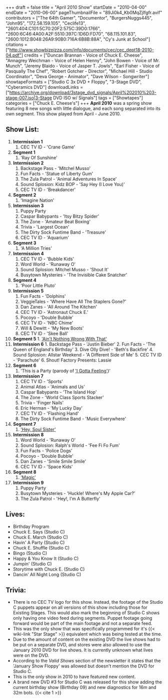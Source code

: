 +++
draft = false
title = "April 2010 Show"
startDate = "2010-04-00"
endDate = "2010-06-00"
pageThumbnailFile = "89Ji0k4_Kb0MqZjIfgfr.avif"
contributors = ["The 64th Gamer", "Documentor", "BurgersNuggs445", "John95", "172.58.159.105", "Ceclife13", "2601:404:C101:5C70:20F2:575C:39D0:1766", "2600:6C46:4A00:A2F:5510:397C:1D6D:FD70", "68.115.101.83", "2600:1012:B048:26A9:90B0:716A:6B8B:88A", "Cy's Junk at School"]
citations = ["http://www.showbizpizza.com/info/documents/cec/cec_dept18-2010-04.pdf"]
credits = ["Duncan Brannan - Voice of Chuck E. Cheese", "Annagrey Weichman - Voice of Helen Henny", "John Bowen - Voice of Mr. Munch", "Jeremy Blaido - Voice of Jasper T. Jowls", "Earl Fisher - Voice of Pasqually The Chef", "Robert Gotcher - Director", "Michael Hill - Studio Coordinator", "Deva George - Animator", "Dave Wilson - Songwriter"]
showtapeFormats = ["Studio C 3x DVD + Floppy", "3-Stage DVD", "Cyberamics DVD"]
downloadLinks = ["https://archive.org/download/3stage_dvd_signals/April%202010%203-stage-007.iso|3-Stage DVD ISO w/ Signals"]
tags = ["Showtapes"]
categories = ["Chuck E. Cheese's"]
+++
**April 2010** was a spring show featuring 8 new songs with little dialogue, and each song separated into its own segment.
This show played from April - June 2010.

## Show List:

1.  **Intermission 1**
    1.  CEC TV ID - 'Crane Game'
2.  **Segment 1**
    1.  'Ray Of Sunshine'
3.  **Intermission 2**
    1.  Backstage Pass - 'Mitchel Musso'
    2.  Fun Facts - 'Statue of Liberty Gum'
    3.  The Zula Patrol - 'Animal Adventures In Space'
    4.  Sound Splosion: Kidz BOP - 'Say Hey (I Love You)'
    5.  CEC TV ID - 'Breakdancer'
4.  **Segment 2**
    1.  'Imagine Nation'
5.  **Intermission 3**
    1.  Puppy Party
    2.  Caspar Babypants - 'Itsy Bitzy Spider'
    3.  The Zone - 'Amateur Beat Boxing'
    4.  Trivia - 'Largest Ocean'
    5.  The Dirty Sock Funtime Band - 'Treasure'
    6.  CEC TV ID - 'Aquarium'
6.  **Segment 3**
    1.  'A Million Tries'
7.  **Intermission 4**
    1.  CEC TV ID - 'Bubble Kids'
    2.  Word World - 'Runaway O'
    3.  Sound Splosion: Mitchel Musso - 'Shout It'
    4.  Busytown Mysteries - 'The Invisible Cake Snatcher'
8.  **Segment 4**
    1.  'Poor Little Pluto'
9.  **Intermission 5**
    1.  Fun Facts - 'Dolphins'
    2.  VeggieTales - 'Where Have All The Staplers Gone?'
    3.  Dan Zanes - 'All Around The Kitchen'
    4.  CEC TV ID - 'Astronaut Chuck E.'
    5.  Pocoyo - 'Double Bubble'
    6.  CEC TV ID - 'NBC Chime'
    7.  Will & Dewitt - 'My New Boots'
    8.  CEC TV ID - 'Skee Ball'
10.  **Segment 5**
    1.  ['Ain't Nothing Wrong With That'](https://en.wikipedia.org/wiki/Colorblind_(Robert_Randolph_album))
11.  **Intermission 6**
    1.  Backstage Pass - 'Justin Bieber'
    2.  Fun Facts - 'The Queen of England's Birthday'
    3.  Dive Olly Dive! - 'Beth's Backfire'
    4.  Sound Splosion: Allstar Weekend - 'A Different Side of Me'
    5.  CEC TV ID - 'Parachute'
    6.  Shout! Factory Presents: Lassie
12. **Segment 6**
    1.  'This is a Party (parody of ['I Gotta Feeling'](https://en.wikipedia.org/wiki/I_Gotta_Feeling))'
13. **Intermission 7**
    1.  CEC TV ID - 'Sports'
    2.  Animal Atlas - 'Animals and Us'
    3.  Caspar Babypants - 'The Island Hop'
    4.  The Zone - 'World Class Sports Stacker'
    5.  Trivia - 'Finger Nails'
    6.  Eric Herman - 'My Lucky Day'
    7.  CEC TV ID - 'Flashing Hand'
    8.  The Dirty Sock Funtime Band - 'Music Everywhere'
14. **Segment 7**
    1.  ['Hey, Soul Sister'](https://en.wikipedia.org/wiki/Hey,_Soul_Sister)
15. **Intermission 8**
    1.  Word World - 'Runaway O'
    2.  Sound Splosion: Ralph's World - 'Fee Fi Fo Fum'
    3.  Fun Facts - 'Police Dogs'
    4.  Pocoyo - 'Double Bubble'
    5.  Dan Zanes - 'Smile Smile Smile'
    6.  CEC TV ID - 'Space Kids'
16. **Segment 8**
    1.  ['Magic'](https://en.wikipedia.org/wiki/Magic_(Pilot_song))
17. **Intermission 9**
    1.  Puppy Party
    2.  Busytown Mysteries - 'Huckle! Where's My Apple Car?'
    3.  The Zula Patrol - 'Hey!, I'm A Butterfly'

## Lives:

- Birthday Program
- Chuck E. Says (Studio C)
- Chuck E. March (Studio C)
- Havin' A Party (Studio C)
- Chuck E. Shuffle (Studio C)
- Bingo (Studio C)
- Happy & You Know It (Studio C)
- Jumpin' (Studio C)
- Storytime with Chuck E. (Studio C)
- Dancin' All Night Long (Studio C)

## Trivia:

- There is no CEC TV logo for this show. Instead, the footage of the Studio C puppets appear on all versions of this show including those for Existing Stages. This would also mark the beginning of Studio C shows only having one video feed during segments. Puppet footage going forward would be part of the main footage and not a separate feed.
- This was the only show that was specifically programmed for it's {{< wiki-link "Star Stage" >}} equivalent which was being tested at the time.
- Due to the amount of content on the existing DVD the live shows had to be put on a separate DVD, and stores were also allowed to use the January 2010 DVD for live shows. It is currently unknown what lives were on the DVD.
- According to the *Valid Shows* section of the newsletter it states that the 'January Show Floppy' was allowed but doesn't mention the DVD for Studio C.
- This is the only show in 2010 to have featured new content.
- A brand new DVD #3 for Studio C was released for this show adding the current birthday show (Birthday 09) and new diagnostics for 16m and 32m bots. {{< cite 1 >}}
